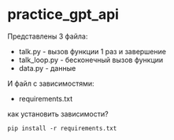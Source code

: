 # practice_gpt_api

Представлены 3 файла:
- talk.py - вызов функции 1 раз и завершение
- talk_loop.py - бесконечный вызов функции
- data.py - данные

И файл с зависимостями:
- requirements.txt

как установить зависимости?
```
pip install -r requirements.txt
```
